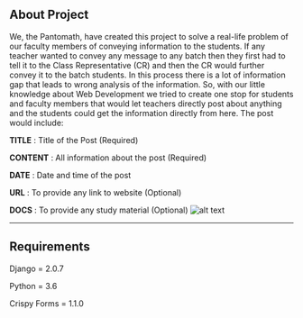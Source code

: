## About Project
We, the Pantomath, have created this project to solve a real-life problem of our faculty members of conveying information to the students. If any teacher wanted to convey any message to any batch then they first had to tell it to the Class Representative (CR) and then the CR would further convey it to the batch students. In this process there is a lot of information gap that leads to wrong analysis of the information. So, with our little knowledge about Web Development we tried to create one stop for students and faculty members that would let teachers directly post about anything and the students could get the information directly from here. The post would include: 
	
**TITLE**	: Title of the Post (Required)

**CONTENT**	: All information about the post (Required)

**DATE**	: Date and time of the post 

**URL**		: To provide any link to website (Optional)

**DOCS**	: To provide any study material (Optional)
![alt text]()

***
 
## Requirements
Django 	 	 = 2.0.7

Python 	 	 = 3.6

Crispy Forms = 1.1.0



